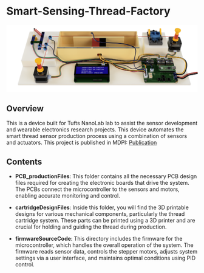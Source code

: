 # Smart-Sensing-Thread-Factory

<p align="center">
  <img src="Thread_Factory_Model_render.png" width="1000">
</p>

## Overview

This is a device built for Tufts NanoLab lab to assist the sensor development and wearable electronics research projects. This device automates the smart thread sensor production process using a combination of sensors and actuators.
This project is published in MDPI: [Publication](https://www.mdpi.com/2072-666X/15/10/1239) 

## Contents

- **PCB_productionFiles**: This folder contains all the necessary PCB design files required for creating the electronic boards that drive the system. The PCBs connect the microcontroller to the sensors and motors, enabling accurate monitoring and control.
  
- **cartridgeDesignFiles**: Inside this folder, you will find the 3D printable designs for various mechanical components, particularly the thread cartridge system. These parts can be printed using a 3D printer and are crucial for holding and guiding the thread during production.

- **firmwareSourceCode**: This directory includes the firmware for the microcontroller, which handles the overall operation of the system. The firmware reads sensor data, controls the stepper motors, adjusts system settings via a user interface, and maintains optimal conditions using PID control.
